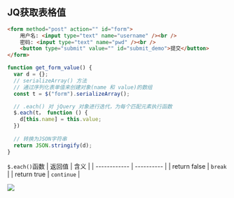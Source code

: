 <!--
 * @Description: 
 * @Version: 1.0
 * @Author: DaLao
 * @Email: dalao_li@163.com
 * @Date: 2021-04-03 02:43:34
 * @LastEditors: DaLao
 * @LastEditTime: 2021-11-07 00:23:17
-->

## JQ获取表格值

```html
<form method="post" action="" id="form">
    用户名: <input type="text" name="username" /><br />
    密码: <input type="text" name="pwd" /><br />
    <button type="submit" value="" id="submit_demo">提交</button>
</form>
```

```js
function get_form_value() {
  var d = {};
  // serializeArray() 方法
  // 通过序列化表单值来创建对象(name 和 value)的数组
  const t = $("form").serializeArray();

  // .each() 对 jQuery 对象进行迭代，为每个匹配元素执行函数
  $.each(t， function () {
    d[this.name] = this.value;
  })
    
  // 转换为JSON字符串
  return JSON.stringify(d);
}
```

`$.each()`函数
| 返回值       | 含义       |
| ------------ | ---------- |
| return false | `break`    |
| return true  | `continue` |

![](https://cdn.hurra.ltd/img/20200528224751.png)



